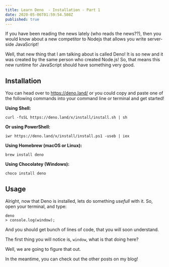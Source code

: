 ```yaml
---
title: Learn Deno  - Installation - Part 1
date: 2020-05-06T01:59:54.508Z
published: true
---
```

If you have been reading the news lately (who reads the news??), then you would know about a new competitor to Nodejs that allows you write server-side JavaScript!

Well, that new thing that I am talking about is called Deno! It is so new and it was created by the same person who created Node.js! So, that means this new runtime for JavaScript should have something very good. 

## Installation
You can head over to https://deno.land/ or you could copy and paste one of the following commands into your command line or terminal and get started! 

**Using Shell:**
```
curl -fsSL https://deno.land/x/install/install.sh | sh
```

**Or using PowerShell:**

```
iwr https://deno.land/x/install/install.ps1 -useb | iex
```

**Using Homebrew (macOS or Linux):**

```
brew install deno
```

**Using Chocolatey (Windows):**
```
choco install deno
```

## Usage
Alright, now that Deno is installed, lets do something *usefull* with it. So, open your terminal, and type:

```
deno
> console.log(window);
```

And you should get bunch of lines of code, that you will soon understand.

The first thing you will notice is, `window`, what is that doing here? 

Well, we are going to figure that out. 

In the meantime, you can check out the other posts on my blog! 
